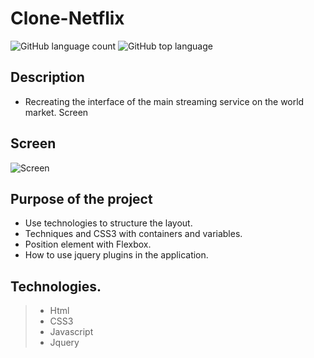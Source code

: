 # Clone-Netflix
![GitHub language count](https://img.shields.io/github/languages/count/Ruan-codeVi/Clone-Netflix?color=%23FB2612&style=for-the-badge) ![GitHub top language](https://img.shields.io/github/languages/top/Ruan-codeVi/Clone-Netflix?color=%23FB2612&style=for-the-badge)
##  Description
- Recreating the interface of the main streaming service on the world market.
Screen

##   Screen 
![Screen](/src/assets/NetFlix.gif)

##  Purpose of the project

- Use technologies to structure the layout. 
- Techniques and CSS3 with containers and variables.
- Position element with Flexbox.
- How to use jquery plugins in the application.

##  Technologies.

> - Html
> - CSS3
> - Javascript
> - Jquery
